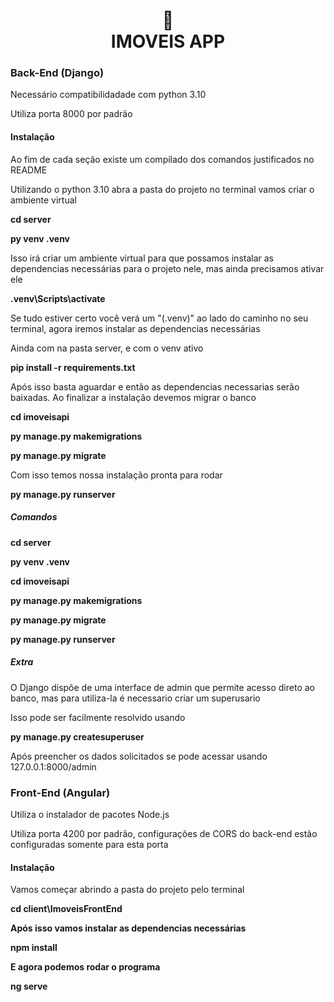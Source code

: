 <h1 align="center">
📄<br>IMOVEIS APP
</h1>

<h3>Back-End (Django)</h3>
<p>Necessário compatibilidadade com python 3.10</p>
<p>Utiliza porta 8000 por padrão</p>
<h4>Instalação</h4>
<p>Ao fim de cada seção existe um compilado dos comandos justificados no README</p>
<p>Utilizando o python 3.10 abra a pasta do projeto no terminal vamos criar o ambiente virtual</p>
<b><p>cd server</p>
<p>py venv .venv</p></b>
<p>Isso irá criar um ambiente virtual para que possamos instalar as dependencias necessárias para o projeto nele, mas ainda precisamos ativar ele</p>
<b><p>.venv\Scripts\activate</p></b>
<p>Se tudo estiver certo você verá um "(.venv)" ao lado do caminho no seu terminal, agora iremos instalar as dependencias necessárias</p>
<p>Ainda com na pasta server, e com o venv ativo</p>
<b><p>pip install -r requirements.txt</p></b>
<p>Após isso basta aguardar e então as dependencias necessarias serão baixadas. Ao finalizar a instalação devemos migrar o banco</p>
<b><p>cd imoveisapi</p></b>
<b><p>py manage.py makemigrations</p></b>
<b><p>py manage.py migrate</p></b>
<p>Com isso temos nossa instalação pronta para rodar</p>
<b><p>py manage.py runserver</p></b>

<h5>Comandos</h5>
<b><p>cd server</p>
<p>py venv .venv</p>
<p>cd imoveisapi</p>
<p>py manage.py makemigrations</p>
<p>py manage.py migrate
<p>py manage.py runserver</p></b>

<h5>Extra</h5>
<p>O Django dispõe de uma interface de admin que permite acesso direto ao banco, mas para utiliza-la é necessario criar um superusario</p>
<p>Isso pode ser facilmente resolvido usando</p>
<b><p>py manage.py createsuperuser</p></b>
<p>Após preencher os dados solicitados se pode acessar usando 127.0.0.1:8000/admin</p>

<h3>Front-End (Angular)</h3>

<p>Utiliza o instalador de pacotes Node.js</p>
<p>Utiliza porta 4200 por padrão, configurações de CORS do back-end estão configuradas somente para esta porta</p>

<h4>Instalação</h4>

<p>Vamos começar abrindo a pasta do projeto pelo terminal</p>
<b><p>cd client\ImoveisFrontEnd</p>
<p>Após isso vamos instalar as dependencias necessárias</p>
<b><p>npm install</p></b>
<p>E agora podemos rodar o programa</p>
<b><p>ng serve</p></b>



